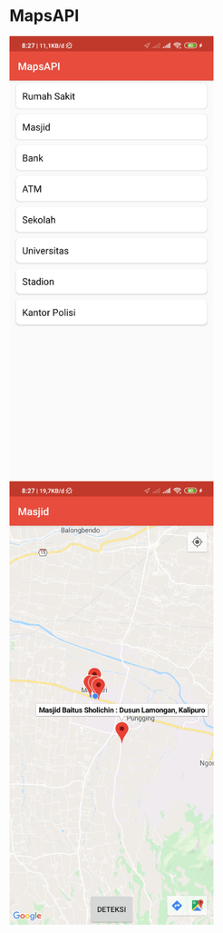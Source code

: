 # MapsAPI

<img src="https://github.com/fifoaugie06/MapsAPI/blob/master/ss1.jpg" width="360">
<img src="https://github.com/fifoaugie06/MapsAPI/blob/master/ss2.jpg" width="360">
